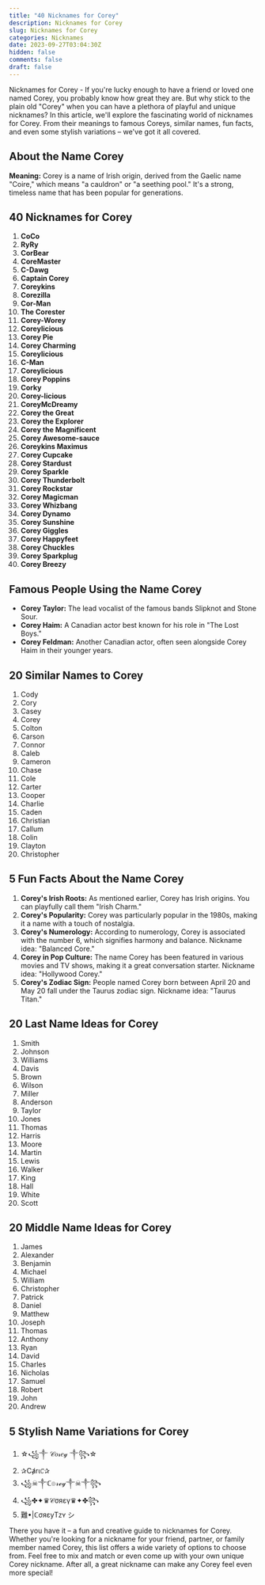 ```yaml
---
title: "40 Nicknames for Corey"
description: Nicknames for Corey
slug: Nicknames for Corey
categories: Nicknames
date: 2023-09-27T03:04:30Z
hidden: false
comments: false
draft: false
---
```


Nicknames for Corey - If you're lucky enough to have a friend or loved one named Corey, you probably know how great they are. But why stick to the plain old "Corey" when you can have a plethora of playful and unique nicknames? In this article, we'll explore the fascinating world of nicknames for Corey. From their meanings to famous Coreys, similar names, fun facts, and even some stylish variations – we've got it all covered.

## About the Name Corey

**Meaning:** Corey is a name of Irish origin, derived from the Gaelic name "Coire," which means "a cauldron" or "a seething pool." It's a strong, timeless name that has been popular for generations.

## 40 Nicknames for Corey

1. **CoCo**
2. **RyRy**
3. **CorBear**
4. **CoreMaster**
5. **C-Dawg**
6. **Captain Corey**
7. **Coreykins**
8. **Corezilla**
9. **Cor-Man**
10. **The Corester**
11. **Corey-Worey**
12. **Coreylicious**
13. **Corey Pie**
14. **Corey Charming**
15. **Coreylicious**
16. **C-Man**
17. **Coreylicious**
18. **Corey Poppins**
19. **Corky**
20. **Corey-licious**
21. **CoreyMcDreamy**
22. **Corey the Great**
23. **Corey the Explorer**
24. **Corey the Magnificent**
25. **Corey Awesome-sauce**
26. **Coreykins Maximus**
27. **Corey Cupcake**
28. **Corey Stardust**
29. **Corey Sparkle**
30. **Corey Thunderbolt**
31. **Corey Rockstar**
32. **Corey Magicman**
33. **Corey Whizbang**
34. **Corey Dynamo**
35. **Corey Sunshine**
36. **Corey Giggles**
37. **Corey Happyfeet**
38. **Corey Chuckles**
39. **Corey Sparkplug**
40. **Corey Breezy**

## Famous People Using the Name Corey

- **Corey Taylor:** The lead vocalist of the famous bands Slipknot and Stone Sour.
- **Corey Haim:** A Canadian actor best known for his role in "The Lost Boys."
- **Corey Feldman:** Another Canadian actor, often seen alongside Corey Haim in their younger years.

## 20 Similar Names to Corey

1. Cody
2. Cory
3. Casey
4. Corey
5. Colton
6. Carson
7. Connor
8. Caleb
9. Cameron
10. Chase
11. Cole
12. Carter
13. Cooper
14. Charlie
15. Caden
16. Christian
17. Callum
18. Colin
19. Clayton
20. Christopher

## 5 Fun Facts About the Name Corey

1. **Corey's Irish Roots:** As mentioned earlier, Corey has Irish origins. You can playfully call them "Irish Charm."
2. **Corey's Popularity:** Corey was particularly popular in the 1980s, making it a name with a touch of nostalgia.
3. **Corey's Numerology:** According to numerology, Corey is associated with the number 6, which signifies harmony and balance. Nickname idea: "Balanced Core."
4. **Corey in Pop Culture:** The name Corey has been featured in various movies and TV shows, making it a great conversation starter. Nickname idea: "Hollywood Corey."
5. **Corey's Zodiac Sign:** People named Corey born between April 20 and May 20 fall under the Taurus zodiac sign. Nickname idea: "Taurus Titan."

## 20 Last Name Ideas for Corey

1. Smith
2. Johnson
3. Williams
4. Davis
5. Brown
6. Wilson
7. Miller
8. Anderson
9. Taylor
10. Jones
11. Thomas
12. Harris
13. Moore
14. Martin
15. Lewis
16. Walker
17. King
18. Hall
19. White
20. Scott

## 20 Middle Name Ideas for Corey

1. James
2. Alexander
3. Benjamin
4. Michael
5. William
6. Christopher
7. Patrick
8. Daniel
9. Matthew
10. Joseph
11. Thomas
12. Anthony
13. Ryan
14. David
15. Charles
16. Nicholas
17. Samuel
18. Robert
19. John
20. Andrew

## 5 Stylish Name Variations for Corey

1. ☆꧁༒ 𝒞𝑜𝓇𝑒𝓎 ༒꧂☆
2. ✰Cⱥrι꒝✰
3. ꧁☠︎༒ℂ๏𝓇ℯ𝓎༒☠︎༒꧂
4. ꧁✤✦♛𝒞σяεү♛✦✤꧂
5. 難•|ℂσяεуTᴢʏ シ︎

There you have it – a fun and creative guide to nicknames for Corey. Whether you're looking for a nickname for your friend, partner, or family member named Corey, this list offers a wide variety of options to choose from. Feel free to mix and match or even come up with your own unique Corey nickname. After all, a great nickname can make any Corey feel even more special!